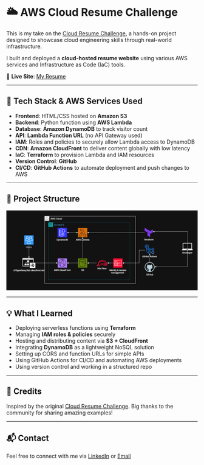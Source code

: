 
# 🌥️ AWS Cloud Resume Challenge

This is my take on the [Cloud Resume Challenge](https://cloudresumechallenge.dev/), a hands-on project designed to showcase cloud engineering skills through real-world infrastructure.

I built and deployed a **cloud-hosted resume website** using various AWS services and Infrastructure as Code (IaC) tools.

🔗 **Live Site**: [My Resume](https://d16gav8xeqz9sb.cloudfront.net/)

---

## 🚀 Tech Stack & AWS Services Used

- **Frontend**: HTML/CSS hosted on **Amazon S3**
- **Backend**: Python function using **AWS Lambda**
- **Database**: **Amazon DynamoDB** to track visitor count
- **API**: **Lambda Function URL** (no API Gateway used)
- **IAM**: Roles and policies to securely allow Lambda access to DynamoDB
- **CDN**: **Amazon CloudFront** to deliver content globally with low latency
- **IaC**: **Terraform** to provision Lambda and IAM resources
- **Version Control**: **GitHub**
- **CI/CD**: **GitHub Actions** to automate deployment and push changes to AWS

---

## 📁 Project Structure

![Project Architecture](img/project_architecture.png)

---

## 💡 What I Learned

- Deploying serverless functions using **Terraform**
- Managing **IAM roles & policies** securely
- Hosting and distributing content via **S3 + CloudFront**
- Integrating **DynamoDB** as a lightweight NoSQL solution
- Setting up CORS and function URLs for simple APIs
- Using GitHub Actions for CI/CD and automating AWS deployments
- Using version control and working in a structured repo

---

## 🙌 Credits

Inspired by the original [Cloud Resume Challenge](https://cloudresumechallenge.dev/). Big thanks to the community for sharing amazing examples!

---

## 📬 Contact

Feel free to connect with me via [LinkedIn](www.linkedin.com/in/abdullah-tamki-b37063347) or [Email](mailto:abdullahaltamki@gmail.com)

